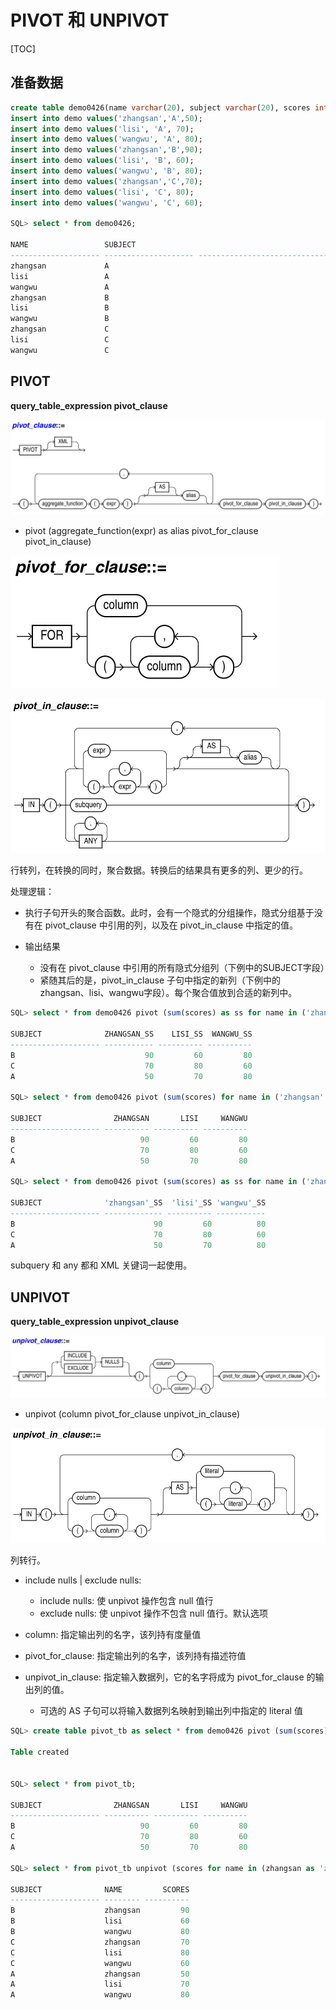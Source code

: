 # PIVOT 和 UNPIVOT

[TOC]

## 准备数据

```sql
create table demo0426(name varchar(20), subject varchar(20), scores int); 
insert into demo values('zhangsan','A',50);
insert into demo values('lisi', 'A', 70);
insert into demo values('wangwu', 'A', 80);
insert into demo values('zhangsan','B',90);
insert into demo values('lisi', 'B', 60);
insert into demo values('wangwu', 'B', 80);
insert into demo values('zhangsan','C',70);
insert into demo values('lisi', 'C', 80);
insert into demo values('wangwu', 'C', 60);

SQL> select * from demo0426;

NAME                 SUBJECT                                               SCORES
-------------------- -------------------- ---------------------------------------
zhangsan             A                                                         50
lisi                 A                                                         70
wangwu               A                                                         80
zhangsan             B                                                         90
lisi                 B                                                         60
wangwu               B                                                         80
zhangsan             C                                                         70
lisi                 C                                                         80
wangwu               C                                                         60
```

## PIVOT

**query_table_expression pivot_clause**

![pivot01](./images/pivot01.png)

- pivot (aggregate_function(expr) as alias pivot_for_clause pivot_in_clause)

![pivot02](./images/pivot02.png)

![pivot03](./images/pivot03.png)

行转列，在转换的同时，聚合数据。转换后的结果具有更多的列、更少的行。

处理逻辑：

- 执行子句开头的聚合函数。此时，会有一个隐式的分组操作，隐式分组基于没有在 pivot_clause 中引用的列，以及在 pivot_in_clause 中指定的值。 

- 输出结果

	- 没有在 pivot_clause 中引用的所有隐式分组列（下例中的SUBJECT字段）
	- 紧随其后的是，pivot_in_clause 子句中指定的新列（下例中的zhangsan、lisi、wangwu字段）。每个聚合值放到合适的新列中。

```sql
SQL> select * from demo0426 pivot (sum(scores) as ss for name in ('zhangsan' as zhangsan,'lisi' as lisi,'wangwu' as wangwu));

SUBJECT              ZHANGSAN_SS    LISI_SS  WANGWU_SS
-------------------- ----------- ---------- ----------
B                             90         60         80
C                             70         80         60
A                             50         70         80

SQL> select * from demo0426 pivot (sum(scores) for name in ('zhangsan' as zhangsan,'lisi' as lisi,'wangwu' as wangwu));

SUBJECT                ZHANGSAN       LISI     WANGWU
-------------------- ---------- ---------- ----------
B                            90         60         80
C                            70         80         60
A                            50         70         80

SQL> select * from demo0426 pivot (sum(scores) as ss for name in ('zhangsan' ,'lisi' ,'wangwu' ));

SUBJECT              'zhangsan'_SS  'lisi'_SS 'wangwu'_SS
-------------------- ------------- ---------- -----------
B                               90         60          80
C                               70         80          60
A                               50         70          80
```

subquery 和 any 都和 XML 关键词一起使用。

## UNPIVOT

**query_table_expression unpivot_clause**

![unpivot01](./images/unpivot01.png)

- unpivot (column pivot_for_clause unpivot_in_clause) 

![unpivot02](./images/unpivot02.png)

列转行。

- include nulls | exclude nulls:

	- include nulls: 使 unpivot 操作包含 null 值行
	- exclude nulls: 使 unpivot 操作不包含 null 值行。默认选项

- column: 指定输出列的名字，该列持有度量值

- pivot_for_clause: 指定输出列的名字，该列持有描述符值

- unpivot_in_clause: 指定输入数据列，它的名字将成为 pivot_for_clause 的输出列的值。

	- 可选的 AS 子句可以将输入数据列名映射到输出列中指定的 literal 值

```sql
SQL> create table pivot_tb as select * from demo0426 pivot (sum(scores) for name in ('zhangsan' as zhangsan,'lisi' as lisi,'wangwu' as wangwu));

Table created


SQL> select * from pivot_tb;

SUBJECT                ZHANGSAN       LISI     WANGWU
-------------------- ---------- ---------- ----------
B                            90         60         80
C                            70         80         60
A                            50         70         80

SQL> select * from pivot_tb unpivot (scores for name in (zhangsan as 'zhangsan', lisi as 'lisi', wangwu as 'wangwu'));

SUBJECT              NAME         SCORES
-------------------- -------- ----------
B                    zhangsan         90
B                    lisi             60
B                    wangwu           80
C                    zhangsan         70
C                    lisi             80
C                    wangwu           60
A                    zhangsan         50
A                    lisi             70
A                    wangwu           80
```
